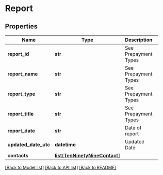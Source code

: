# Report

## Properties
Name | Type | Description | Notes
------------ | ------------- | ------------- | -------------
**report_id** | **str** | See Prepayment Types | [optional] 
**report_name** | **str** | See Prepayment Types | [optional] 
**report_type** | **str** | See Prepayment Types | [optional] 
**report_title** | **str** | See Prepayment Types | [optional] 
**report_date** | **str** | Date of report | [optional] 
**updated_date_utc** | **datetime** | Updated Date | [optional] 
**contacts** | [**list[TenNinetyNineContact]**](TenNinetyNineContact.md) |  | [optional] 

[[Back to Model list]](../README.md#documentation-for-models) [[Back to API list]](../README.md#documentation-for-api-endpoints) [[Back to README]](../README.md)


